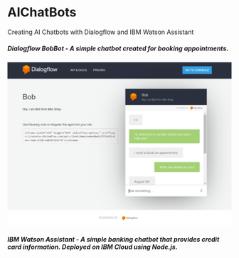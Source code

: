 # AIChatBots
Creating AI Chatbots with Dialogflow and IBM Watson Assistant

##### Dialogflow BobBot - A simple chatbot created for booking appointments.
![Alt](https://github.com/Krishna2709/AIChatBots/blob/master/BobBot-DialogFlow/BobBotWebDemo.png)
##### IBM Watson Assistant - A simple banking chatbot that provides credit card information. Deployed on IBM Cloud using Node.js.


